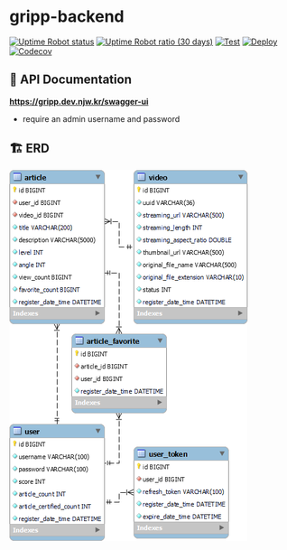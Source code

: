 # gripp-backend

[![Uptime Robot status](https://img.shields.io/uptimerobot/status/m792790459-ad938464b9b8cc8e4eb6eb30)](https://stats.uptimerobot.com/YRoN9sDMOz)
[![Uptime Robot ratio (30 days)](https://img.shields.io/uptimerobot/ratio/m792790459-ad938464b9b8cc8e4eb6eb30)](https://stats.uptimerobot.com/YRoN9sDMOz)
[![Test](https://github.com/cannot-climb/gripp-backend/actions/workflows/test.yml/badge.svg)](https://github.com/cannot-climb/gripp-backend/actions/workflows/test.yml)
[![Deploy](https://github.com/cannot-climb/gripp-backend/actions/workflows/deploy.yml/badge.svg)](https://github.com/cannot-climb/gripp-backend/actions/workflows/deploy.yml)
[![Codecov](https://codecov.io/gh/cannot-climb/gripp-backend/branch/master/graph/badge.svg?token=SCV0N8EJZB)](https://codecov.io/gh/cannot-climb/gripp-backend)

## 📔 API Documentation

**https://gripp.dev.njw.kr/swagger-ui**

- require an admin username and password

## 🏗️ ERD

![ERD](docs/erd.png)
